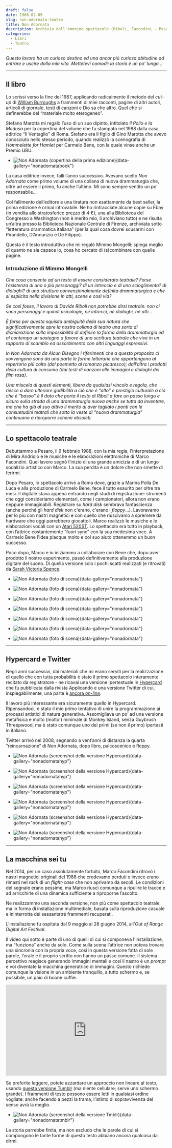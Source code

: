 ```yaml
---
draft: false
date: 1988-02-09 
slug: non-adornata-teatro
title: Non Adornata
description: Archivio dell'omonimo spettacolo (Riboli, Facondini - Pesaro/Roma, 1988).
categories:
  - Libri
  - Teatro
---
```


*Questo lavoro ha un curioso destino ed una ancor più curiosa abitudine ad entrare e uscire dalla mia vita. Mettetevi comodi: la storia è un po’ lunga…*

<!-- more --> 

---
## Il libro

Lo scrissi verso la fine del 1987, applicando radicalmente il metodo del *cut-up* di [William Burroughs](https://it.wikipedia.org/wiki/William_S._Burroughs) a frammenti di miei racconti, pagine di altri autori, articoli di giornale, testi di canzoni e Dio sa che altro. Quel che si definerebbe del “materiale molto eterogeneo”.

Stefano Marotta mi regalò l’uso di un suo dipinto, intitolato *Il Pollo e la Medusa* per la copertina del volume che fu stampato nel 1988 dalla casa editrice “Il Ventaglio” di Roma. Stefano era il figlio di Gino Marotta che avevo conosciuto nello stesso periodo, quando realizzò la scenografia di *Hommelette for Hamlet* per Carmelo Bene, con la quale vinse anche un Premio UBU.

<div class="grid cards" markdown>

- ![Non Adornata (copertina della prima edizione)](nonadornata/NonAdornata_15.jpg){data-gallery="nonadornatabook"}

</div>

La casa editrice invece, fallì l’anno successivo. Avevano scelto *Non Adornata* come primo volume di una collana di nuova drammaturgia che, oltre ad essere il primo, fu anche l’ultimo. Mi sono sempre sentito un po’ responsabile…

Col fallimento dell’editore e una tiratura non esattamente da best seller, la prima edizione è ormai introvabile. Ne ho rintracciate alcune copie su Ebay (in vendita allo stratosferico prezzo di 4 €), una alla Biblioteca del Congresso a Washington (non è merito mio, lì archiviano tutto) e ne risulta un’altra presso la Biblioteca Nazionale Centrale di Firenze, archiviata sotto “letteratura drammatica italiana” (per la qual cosa dovrei scusarmi con Pirandello, D’Annunzio e De Filippo).

Questa è il testo introduttivo che mi regalò Mimmo Mongelli: spiega meglio di quanto ne sia capace io, cosa ho cercato di (s)combinare con quelle pagine.

### Introduzione di Mimmo Mongelli

*Che cosa consente ad un testo di essere considerato teatrale? Forse l’esistenza di uno o più personaggi? di un intreccio e di uno scioglimento? di dialoghi? di una struttura convenzionalmente definita drammaturgica e che si esplicita nella divisione in atti, scene e così via?*

*Se così fosse, il lavoro di Davide Riboli non potrebbe dirsi teatrale: non ci sono personaggi e quindi psicologie, né intrecci, né dialoghi, né atti…*

*È forse per questa squisita ambiguità della sua natura che significativamente apre la nostra collana di teatro una sorta di dichiarazione sulla impossibilità di definire la forma della drammaturgia ed al contempo un sostegno a favore di una scrittura teatrale che vive in un rapporto di scambio ed assorbimento con altri linguaggi espressivi.*

*In Non Adornata da Alcun Disegno i riferimenti che a questo proposito ci sovvengono sono da una parte le forme letterarie che appartengono al repertorio più colto (dal poemetto al romanzo picaresco); dall’altra i prodotti della cultura di consumo (dai testi di canzoni alle immagini e dialoghi dei film rosa).*

*Una miscela di questi elementi, libera da qualsiasi vincolo e regola, che riesce a dare ulteriore godibilità a ciò che è “alto” e prestigio culturale a ciò che è “basso” è il dato che porta il testo di Riboli a fare un passo lungo e sicuro sulla strada di una drammaturgia nuova anche se tutta da inventare, ma che ha già al suo attivo il merito di aver tagliato i ponti con le consuetudini teatrali che sotto la veste di “nuova drammaturgia” continuano a riproporre schemi obsoleti.*

---

## Lo spettacolo teatrale

Debuttammo a Pesaro, il 9 febbraio 1988, con la mia regia, l'interpretazione di Mira Andriolo e le musiche e le elaborazioni elettroniche di Marco Facondini. Quel lavoro segnò l’inizio di una grande amicizia e di un lungo sodalizio artistico con Marco. La sua perdita è un dolore che non smette di ferirmi.

Dopo Pesaro, lo spettacolo arrivò a Roma dove, grazie a Marina Polla De Luca e alla produzione di Carmelo Bene, fece il tutto esaurito per oltre tre mesi. Il digitale stava appena entrando negli studi di registrazione: strumenti che oggi consideriamo elementari, come i campionatori, allora non erano neppure immaginabili. Registrare su *hard disk* sembrava fantascienza (anche perché gli *hard disk* non c'erano, c'erano i *floppy*...). Lavoravamo per lo più con nastri magnetici e con quello che riuscivamo a spremere da hardware che oggi parrebbero giocattoli. Marco realizzò le musiche e le elaborazioni vocali con un [Atari 520ST](http://www.oldcomputers.net/atari520st.html). Lo spettacolo era tutto in playback, con l’attrice costantemente “fuori sync” con la sua medesima voce. A Carmelo Bene l'idea piacque molto e col suo aiuto ottenemmo un buon successo.

Poco dopo, Marco e io iniziammo a collaborare con Bene che, dopo aver prodotto il nostro esperimento, passò definitivamente alla produzione digitale del suono. Di quella versione solo i pochi scatti realizzati (e ritrovati) da [Sarah Victoria Spence](https://www.instagram.com/art_by_sarahvs/).

<div class="grid cards" markdown>

- ![Non Adornata (foto di scena)](nonadornata/NonAdornata_01.webp){data-gallery="nonadornata"}

- ![Non Adornata (foto di scena)](nonadornata/NonAdornata_02.webp){data-gallery="nonadornata"}

- ![Non Adornata (foto di scena)](nonadornata/NonAdornata_03.webp){data-gallery="nonadornata"}

- ![Non Adornata (foto di scena)](nonadornata/NonAdornata_04.webp){data-gallery="nonadornata"}

- ![Non Adornata (foto di scena)](nonadornata/NonAdornata_05.webp){data-gallery="nonadornata"}

- ![Non Adornata (foto di scena)](nonadornata/NonAdornata_06.webp){data-gallery="nonadornata"}

- ![Non Adornata (foto di scena)](nonadornata/NonAdornata_07.webp){data-gallery="nonadornata"}

</div>

---

## Hypercard e Twitter

Negli anni successivi, dai materiali che mi erano serviti per la realizzazione di quello che con tutta probabilità è stato il primo spettacolo interamente recitato da registratore - ne ricavai una versione ipertestuale in [Hypercard](https://it.wikipedia.org/wiki/HyperCard) che fu pubblicata dalla rivista Applicando e una versione Twitter di cui, inspiegabilmente, una parte è [ancora *on-line*](https://twitter.com/NonAdornata).

Il lavoro più interessante era sicuramente quello in Hypercard. Ripensandoci, è stato il mio primo tentativo di unire la programmazione ai processi artistici di natura generativa. Assomigliava un po’ ad una versione metafisica e molto (molto!) minimale di Monkey Island, senza Guybrush Threepwood, ma è stato comunque uno dei primi (se non il primo) ipertesti in italiano. 

Twitter arrivò nel 2008, segnando a vent’anni di distanza la quarta “reincarnazione” di Non Adornata, dopo libro, palcoscenico e floppy.

<div class="grid cards" markdown>

- ![Non Adornata (screenshot della versione Hypercard)](nonadornata/NonAdornata_08.png){data-gallery="nonadornatahyp"}

- ![Non Adornata (screenshot della versione Hypercard)](nonadornata/NonAdornata_09.png){data-gallery="nonadornatahyp"}

- ![Non Adornata (screenshot della versione Hypercard)](nonadornata/NonAdornata_10.png){data-gallery="nonadornatahyp"}

- ![Non Adornata (screenshot della versione Hypercard)](nonadornata/NonAdornata_11.png){data-gallery="nonadornatahyp"}

- ![Non Adornata (screenshot della versione Hypercard)](nonadornata/NonAdornata_12.png){data-gallery="nonadornatahyp"}

- ![Non Adornata (screenshot della versione Hypercard)](nonadornata/NonAdornata_13.png){data-gallery="nonadornatahyp"}

</div>

---

## La macchina sei tu

Nel 2014, per un caso assolutamente fortuito, Marco Facondini ritrovò i nastri magnetici originali del 1988 che credevamo perduti e invece erano rimasti nel *rack* di un *flight-case* che non aprivamo da secoli. Le condizioni del segnale erano pessime, ma Marco riuscì comunque a ripulire le tracce e ad arricchirle di una dinamica sufficiente a riproporne l’ascolto.

Ne realizzammo una seconda versione, non più come spettacolo teatrale, ma in forma di installazione multimediale, basata sulla riproduzione casuale e ininterrotta dei sessantatré frammenti recuperati.

L’installazione fu ospitata dal 9 maggio al 28 giugno 2014, all'*Out of Range Digital Art Festival*.

Il video qui sotto è parte di uno di quelli di cui si componeva l'installazione, ma “funziona” anche da solo. Come sulla scena l’attrice non poteva trovare una sincronia con la propria voce, così in questa versione fatta di sole parole, l’orale e il proprio scritto non hanno un passo comune. Il sistema percettivo reagisce generando immagini mentali e così il nastro è un *prompt* e voi diventate la macchina generatrice di immagini. Questo richiede comunque la visione in un ambiente tranquillo, a tutto schermo e, se possibile, un paio di buone cuffie.

<style>.embed-container { position: relative; padding-bottom: 56.25%; height: 0; overflow: hidden; max-width: 100%; } .embed-container iframe, .embed-container object, .embed-container embed { position: absolute; top: 0; left: 0; width: 100%; height: 100%; }</style><div class='embed-container'><iframe src='https://www.youtube.com/embed/jo7QsehnBCM' frameborder='0' allowfullscreen></iframe></div>

Se preferite leggere, potete azzardare un approccio non lineare al testo, usando [questa versione Tumblr](https://nonadornata.tumblr.com/) (ma niente cellulare; serve uno schermo grande). I frammenti di testo possono essere letti in qualsiasi ordine vogliate: anche facendo a pezzi la trama, l’istinto di sopravvivenza del senso avrà la meglio.

<div class="grid cards" markdown>

- ![Non Adornata (screenshot della versione Tmblr)](nonadornata/NonAdornata_14.jpg){data-gallery="nonadornatatmblr"}

</div>

La storia parrebbe finita, ma non escludo che le parole di cui si compongono le tante forme di questo testo abbiano ancora qualcosa da dirmi.

